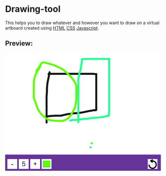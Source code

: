 # Drawing-tool
This helps you to draw whatever and however you want to draw on a virtual artboard created using <a href="https://www.w3schools.com/html/">HTML</a>  <a href="https://www.w3schools.com/css/">CSS</a> <a href="https://www.w3schools.com/js/DEFAULT.asp">Javascript</a>. 

## Preview:

<img src="Screenshot (106).png"></img>
